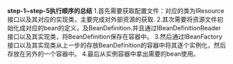 **step-1~step-5执行顺序的总结**
1.首先需要获取配置文件：对应的类为IResource接口以及其对应的实现类，主要完成对外部资源的获取.
2.其次需要将资源文件初始化成对应的bean的定义，及BeanDefinition.并且通过IBeanDefinitionReader接口以及其实现类，将BeanDefinition保存在容器中。
3.然后通过IBeanFactory接口以及其实现类从上一步的存放BeanDefinition的容器中将其逐个实例化，然后存放在另外的一个容器中。
4.最后从实例容器中拿出需要的bean使用。